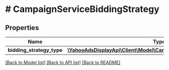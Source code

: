 # # CampaignServiceBiddingStrategy

## Properties

Name | Type | Description | Notes
------------ | ------------- | ------------- | -------------
**bidding_strategy_type** | [**\YahooAdsDisplayApi\Client\Model\CampaignServiceBiddingStrategyType**](CampaignServiceBiddingStrategyType.md) |  | [optional]

[[Back to Model list]](../../README.md#models) [[Back to API list]](../../README.md#endpoints) [[Back to README]](../../README.md)
